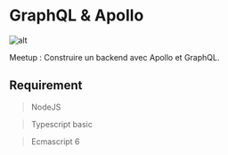 # GraphQL & Apollo

![alt](https://www.rocketlab.com.au/wp-content/uploads/2017/01/graphql-banner.png)

Meetup : Construire un backend avec Apollo et GraphQL.

## Requirement

> NodeJS

> Typescript basic

> Ecmascript 6
